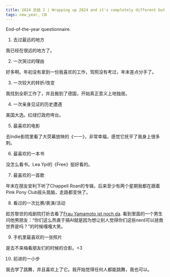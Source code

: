 ```yaml
---
title: 2024 总结 2 | Wrapping up 2024 and it's completely different but it's still wrapping up 2024
tags: new_year, CN
---
```


End-of-the-year questionnaire.
<!--more-->

1. 去过最远的地方

我已经在很远的地方了。

2. 一次哭过的理由

好多啊。年初没有拿到一份我喜欢的工作，驾照没有考过，年末差点分手了。

3. 一次较大的转折/改变

我找到全职工作了，并且搬到了德国，开始真正意义上地独居。

4. 一次亲身见证的历史遭遇

美国大选。红绿灯政府垮台。

5. 最喜欢的电影

去Indie影院里看了大荧幕放映的《一一》，非常幸福，感觉它抚平了我身上很多刺。

6. 最喜欢的一本书

没怎么看书。Lea Ypi的《Free》挺好看的。

7. 最喜欢的一首歌

年末在朋友安利下听了Chappell Roan的专辑，后来至少有两个星期我都在跟着Pink Pony Club摇头晃脑，走路都变快了。

8. 看过的一次比赛/表演/活动

趁苏黎世的戏剧院打折去看了[Frau Yamamoto ist noch da](https://www.schauspielhaus.ch/de/kalender/30435/frau-yamamoto-ist-noch-da). 看到里面的一个男生问他男朋友：“你们这么热衷于搞AI就是因为想让别人觉得你们这些nerd可以拯救世界是吗？”的时候嘎嘎大笑。

9. 手机里最喜欢的一张照片

是去不来梅看朋友们的时候的合影。<3

10. 前进的一小步

我去学了跳舞，并且喜欢上了它。我开始觉得任何人都能跳舞，我也可以。
